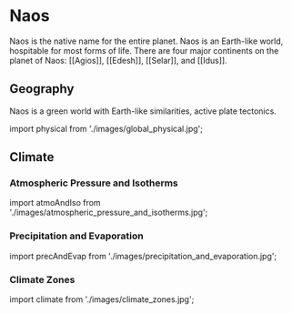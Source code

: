 # Naos

Naos is the native name for the entire planet. Naos is an Earth-like world, hospitable for most forms of life. There are four major continents on the planet of Naos: [[Agios]], [[Edesh]], [[Selar]], and [[Idus]].

## Geography

Naos is a green world with Earth-like similarities, active plate tectonics.

import physical from './images/global_physical.jpg';

<Map
	 src={physical}
	 width="600px"
	 align="center"
	/>

## Climate

### Atmospheric Pressure and Isotherms

import atmoAndIso from './images/atmospheric_pressure_and_isotherms.jpg';

<Map
	 src={atmoAndIso}
	 width="600px"
	 align="center"
	/>

### Precipitation and Evaporation

import precAndEvap from './images/precipitation_and_evaporation.jpg';

<Map
	 src={precAndEvap}
	 width="400px"
	 align="center"
	/>

### Climate Zones

import climate from './images/climate_zones.jpg';

<Map
	 src={climate}
	 width="600px"
	 align="center"
	/>

